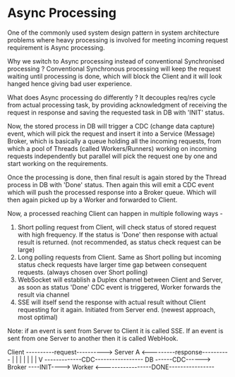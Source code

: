 # Async Processing

One of the commonly used system design pattern in system architecture problems where heavy
processing is involved for meeting incoming request requirement is Async processing.

Why we switch to Async processing instead of conventional Synchronised processing ?
Conventional Synchronous processing will keep the request waiting until processing is done, which
will block the Client and it will look hanged hence giving bad user experience.

What does Async processing do differently ?
It decouples req/res cycle from actual processing task, by providing acknowledgment of receiving
the request in response and saving the requested task in DB with 'INIT' status.

Now, the stored process in DB will trigger a CDC (change data capture) event, which will pick the
request and insert it into a Service (Message) Broker, which is basically a queue holding all
the incoming requests, from which a pool of Threads (called Workers/Runners) working on incoming
requests independently but parallel will pick the request one by one and start working on the
requirements.

Once the processing is done, then final result is again stored by the Thread process in DB with
'Done' status. Then again this will emit a CDC event which will push the processed response into a
Broker queue. Which will then again picked up by a Worker and forwarded to Client.

Now, a processed reaching Client can happen in multiple following ways -
1. Short polling request from Client, will check status of stored request with high frequency. If
   the status is 'Done' then response with actual result is returned. (not recommended, as status
   check request can be large)
2. Long polling requests from Client. Same as Short polling but incoming status check requests have
   larger time gap between consequent requests. (always chosen over Short polling)
3. WebSocket will establish a Duplex channel between Client and Server, as soon as status 'Done'
   CDC event is triggered, Worker forwards the result via channel
4. SSE will itself send the response with actual result without Client requesting for it again.
   Initiated from Server end. (newest approach, most optimal)

Note: if an event is sent from Server to Client it is called SSE. If an event is sent from one
Server to another then it is called WebHook.


Client  ----------request---------->  Server
    A   <---------response----------
    |                                   |
    |                                   |
    |                                   |
    |                                   V
    -------------CDC-----------------  DB  ------CDC------> Broker ----INIT----> Worker
                                          <-----------------DONE----------------
